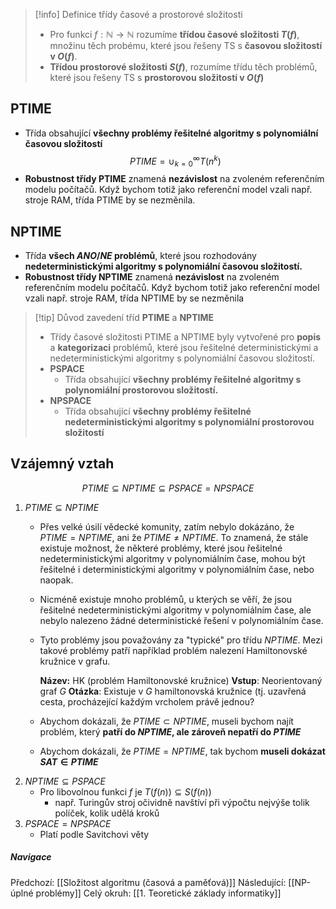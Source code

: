 >[!info] Definice třídy časové a prostorové složitosti
>- Pro funkci $f: \mathbb{N} \rightarrow \mathbb{N}$ rozumíme **třídou časové složitosti $T(f)$**, množinu těch probému, které jsou řešeny TS s **časovou složitostí v $O(f)$**.
>- **Třídou prostorové složitosti $S(f)$**, rozumíme třídu těch problémů, které jsou řešeny TS s **prostorovou složitostí v $O(f)$**

## PTIME
- Třída obsahující **všechny problémy řešitelné algoritmy s polynomiální časovou složitostí** $$PTIME = \cup^{\infty}_{k=0}T(n^{k})$$
- **Robustnost třídy PTIME** znamená **nezávislost** na zvoleném referenčním modelu počítačů. Když bychom totiž jako referenční model vzali např. stroje RAM, třída PTIME by se nezměnila.

## NPTIME
- Třída **všech $ANO/NE$ problémů**, které jsou rozhodovány **nedeterministickými algoritmy s polynomiální časovou složitostí.**
- **Robustnost třídy NPTIME** znamená **nezávislost** na zvoleném referenčním modelu počítačů. Když bychom totiž jako referenční model vzali např. stroje RAM, třída NPTIME by se nezměnila

>[!tip] Důvod zavedení tříd **PTIME** a **NPTIME**
>- Třídy časové složitosti PTIME a NPTIME byly vytvořené pro **popis** a **kategorizaci** problémů, které jsou řešitelné deterministickými a nedeterministickými algoritmy s polynomiální časovou složitostí.
>- **PSPACE**
>	- Třída obsahující **všechny problémy řešitelné algoritmy s polynomiální prostorovou složitostí.**
>- **NPSPACE**
>	- Třída obsahující **všechny problémy řešitelné nedeterministickými algoritmy s polynomiální prostorovou složitostí**

## Vzájemný vztah
$$PTIME \subseteq NPTIME \subseteq PSPACE = NPSPACE$$
1. $PTIME \subseteq NPTIME$
	- Přes velké úsilí vědecké komunity, zatím nebylo dokázáno, že $PTIME = NPTIME$, ani že $PTIME \neq NPTIME$. To znamená, že stále existuje možnost, že některé problémy, které jsou řešitelné nedeterministickými algoritmy v polynomiálním čase, mohou být řešitelné i deterministickými algoritmy v polynomiálním čase, nebo naopak.
	- Nicméně existuje mnoho problémů, u kterých se věří, že jsou řešitelné nedeterministickými algoritmy v polynomiálním čase, ale nebylo nalezeno žádné deterministické řešení v polynomiálním čase.
	- Tyto problémy jsou považovány za "typické" pro třídu $NPTIME$. Mezi takové problémy patří například problém nalezení Hamiltonovské kružnice v grafu.
	  
	  **Název:** HK (problém Hamiltonovské kružnice)
	  **Vstup**: Neorientovaný graf $G$
	  **Otázka**: Existuje v $G$ hamiltonovská kružnice (tj. uzavřená cesta, procházející každým vrcholem právě jednou?
	- Abychom dokázali, že $PTIME \subset NPTIME$, museli bychom najít problém, který **patří do $NPTIME$, ale zároveň nepatří do $PTIME$**
	- Abychom dokázali, že $PTIME = NPTIME$, tak bychom **museli dokázat $SAT \in PTIME$**
2. $NPTIME \subseteq PSPACE$
	- Pro libovolnou funkci $f$ je $T(f(n)) \subseteq S(f(n))$
		- např. Turingův stroj očividně navštíví při výpočtu nejvýše tolik políček, kolik udělá kroků
3. $PSPACE = NPSPACE$
	- Platí podle Savitchovi věty

##### Navigace
Předchozí:  [[Složitost algoritmu (časová a paměťová)]]
Následující: [[NP-úplné problémy]]
Celý okruh: [[1. Teoretické základy informatiky]]